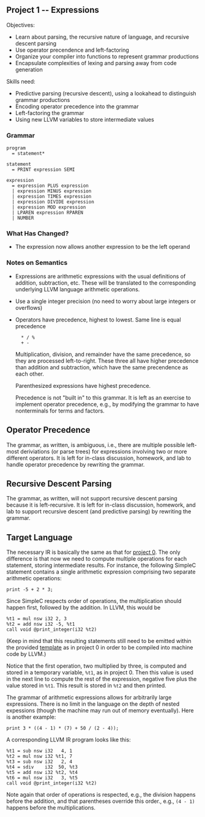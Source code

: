 ## Project 1 -- Expressions

Objectives:

- Learn about parsing, the recursive nature of language, and recursive descent parsing
- Use operator precendence and left-factoring
- Organize your compiler into functions to represent grammar productions
- Encapsulate complexities of lexing and parsing away from code generation

Skills need:

- Predictive parsing (recursive descent), using a lookahead to distinguish grammar productions
- Encoding operator precedence into the grammar
- Left-factoring the grammar
- Using new LLVM variables to store intermediate values

### Grammar

    program
      = statement*

    statement
      = PRINT expression SEMI

    expression
      = expression PLUS expression
      | expression MINUS expression
      | expression TIMES expression
      | expression DIVIDE expression
      | expression MOD expression
      | LPAREN expression RPAREN
      | NUMBER

### What Has Changed?

- The expression now allows another expression to be the left operand

### Notes on Semantics

- Expressions are arithmetic expressions with the usual definitions of addition, subtraction, etc.  These will be translated to the corresponding underlying LLVM language arithmetic operations.

- Use a single integer precision (no need to worry about large integers or overflows)

- Operators have precedence, highest to lowest.  Same line is equal precedence

        * / %
        + -

    Multiplication, division, and remainder have the same precedence, so they are processed left-to-right.  These three all have higher precedence than addition and subtraction, which have the same precendence as each other.

    Parenthesized expressions have highest precedence.
    
    Precedence is not "built in" to this grammar.  It is left as an exercise to implement operator precedence, e.g., by modifying the grammar to have nonterminals for terms and factors.

## Operator Precedence

The grammar, as written, is ambiguous, i.e., there are multiple
possible left-most deriviations (or parse trees) for expressions
involving two or more different operators.  It is left for in-class
discussion, homework, and lab to handle operator precedence by
rewriting the grammar.

## Recursive Descent Parsing

The grammar, as written, will not support recursive descent parsing
because it is left-recursive.  It is left for in-class discussion,
homework, and lab to support recursive descent (and predictive
parsing) by rewriting the grammar.

## Target Language

The necessary IR is basically the same as that for [project 0](project0.md).  The only difference is that now we need to compute multiple operations for each statement, storing intermediate results.  For instance, the following SimpleC statement contains a single arithmetic expression comprising two separate arithmetic operations:

    print -5 + 2 * 3;
    
Since SimpleC respects order of operations, the multiplication should happen first, followed by the addition.  In LLVM, this would be

    %t1 = mul nsw i32 2, 3
    %t2 = add nsw i32 -5, %t1
    call void @print_integer(i32 %t2)

(Keep in mind that this resulting statements still need to be emitted
within the provided [template](template.ll) as in project 0 in order
to be compiled into machine code by LLVM.)

Notice that the first operation, two multiplied by three, is computed
and stored in a temporary variable, `%t1`, as in project 0.  Then this
value is used in the next line to compute the rest of the expression,
negative five plus the value stored in `%t1`.  This result is stored
in `%t2` and then printed.

The grammar of arithmetic expressions allows for arbitrarily large
expressions.  There is no limit in the language on the depth of nested
expessions (though the machine may run out of memory eventually).  Here is another example:

    print 3 * ((4 - 1) * (7) + 50 / (2 - 4));
    
A corresponding LLVM IR program looks like this:

    %t1 = sub nsw i32   4, 1
    %t2 = mul nsw i32 %t1, 7
    %t3 = sub nsw i32   2, 4
    %t4 = sdiv    i32  50, %t3
    %t5 = add nsw i32 %t2, %t4
    %t6 = mul nsw i32   3, %t5
    call void @print_integer(i32 %t2)

Note again that order of operations is respected, e.g., the division happens before the addition, and that parentheses override this order., e.g., `(4 - 1)` happens before the multiplications.
